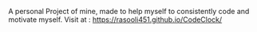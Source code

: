 A personal Project of mine, made to help myself to consistently code and motivate myself. Visit at : https://rasooli451.github.io/CodeClock/
